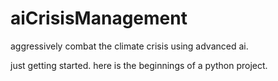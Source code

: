 # aiCrisisManagement
aggressively combat the climate crisis using advanced ai.

just getting started. here is the beginnings of a python project. 
